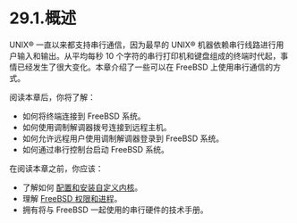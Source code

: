 # 29.1.概述

UNIX® 一直以来都支持串行通信，因为最早的 UNIX® 机器依赖串行线路进行用户输入和输出。从平均每秒 10 个字符的串行打印机和键盘组成的终端时代起，事情已经发生了很大变化。本章介绍了一些可以在 FreeBSD 上使用串行通信的方式。

阅读本章后，你将了解：

* 如何将终端连接到 FreeBSD 系统。
* 如何使用调制解调器拨号连接到远程主机。
* 如何允许远程用户使用调制解调器登录到 FreeBSD 系统。
* 如何通过串行控制台启动 FreeBSD 系统。

在阅读本章之前，你应该：

* 了解如何 [配置和安装自定义内核](https://docs.freebsd.org/en/books/handbook/kernelconfig/#kernelconfig)。
* 理解 [FreeBSD 权限和进程](https://docs.freebsd.org/en/books/handbook/basics/#basics)。
* 拥有将与 FreeBSD 一起使用的串行硬件的技术手册。
